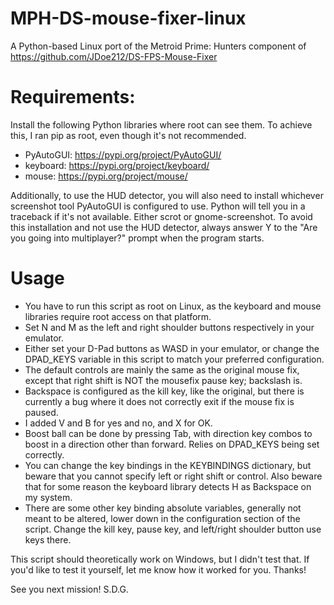 # MPH-DS-mouse-fixer-linux
A Python-based Linux port of the Metroid Prime: Hunters component of https://github.com/JDoe212/DS-FPS-Mouse-Fixer

# Requirements:
Install the following Python libraries where root can see them. To achieve this, I ran pip as root, even though it's not recommended.
- PyAutoGUI: https://pypi.org/project/PyAutoGUI/
- keyboard: https://pypi.org/project/keyboard/
- mouse: https://pypi.org/project/mouse/

Additionally, to use the HUD detector, you will also need to install whichever screenshot tool PyAutoGUI is configured to use. Python will tell you in a traceback if it's not available. Either scrot or gnome-screenshot. To avoid this installation and not use the HUD detector, always answer Y to the "Are you going into multiplayer?" prompt when the program starts.

# Usage
- You have to run this script as root on Linux, as the keyboard and mouse libraries require root access on that platform.
- Set N and M as the left and right shoulder buttons respectively in your emulator.
- Either set your D-Pad buttons as WASD in your emulator, or change the DPAD_KEYS variable in this script to match your preferred configuration.
- The default controls are mainly the same as the original mouse fix, except that right shift is NOT the mousefix pause key; backslash is.
- Backspace is configured as the kill key, like the original, but there is currently a bug where it does not correctly exit if the mouse fix is paused.
- I added V and B for yes and no, and X for OK. 
- Boost ball can be done by pressing Tab, with direction key combos to boost in a direction other than forward. Relies on DPAD_KEYS being set correctly.
- You can change the key bindings in the KEYBINDINGS dictionary, but beware that you cannot specify left or right shift or control. Also beware that for some reason the keyboard library detects H as Backspace on my system.
- There are some other key binding absolute variables, generally not meant to be altered, lower down in the configuration section of the script. Change the kill key, pause key, and left/right shoulder button use keys there.

This script should theoretically work on Windows, but I didn't test that. If you'd like to test it yourself, let me know how it worked for you. Thanks!

See you next mission! S.D.G.
